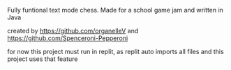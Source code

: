 Fully funtional text mode chess. Made for a school game jam
and written in Java

created by https://github.com/organelleV and https://github.com/Spenceroni-Pepperoni 

for now this project must run in replit, as replit auto imports all files and this project uses that feature
